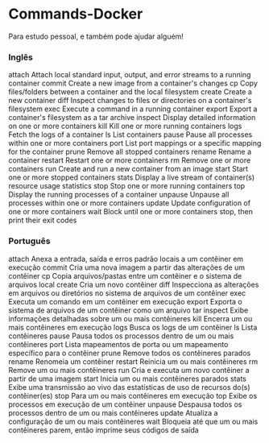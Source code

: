 # Commands-Docker
Para estudo pessoal, e também pode ajudar alguém!


### Inglês

  attach      Attach local standard input, output, and error streams to a running container
  commit      Create a new image from a container's changes
  cp          Copy files/folders between a container and the local filesystem
  create      Create a new container
  diff        Inspect changes to files or directories on a container's filesystem
  exec        Execute a command in a running container
  export      Export a container's filesystem as a tar archive
  inspect     Display detailed information on one or more containers
  kill        Kill one or more running containers
  logs        Fetch the logs of a container
  ls          List containers
  pause       Pause all processes within one or more containers
  port        List port mappings or a specific mapping for the container
  prune       Remove all stopped containers
  rename      Rename a container
  restart     Restart one or more containers
  rm          Remove one or more containers
  run         Create and run a new container from an image
  start       Start one or more stopped containers
  stats       Display a live stream of container(s) resource usage statistics
  stop        Stop one or more running containers
  top         Display the running processes of a container
  unpause     Unpause all processes within one or more containers
  update      Update configuration of one or more containers
  wait        Block until one or more containers stop, then print their exit codes 

  ### Português

  attach      Anexa a entrada, saída e erros padrão locais a um contêiner em execução
  commit      Cria uma nova imagem a partir das alterações de um contêiner
  cp          Copia arquivos/pastas entre um contêiner e o sistema de arquivos local
  create      Cria um novo contêiner
  diff        Inspecciona as alterações em arquivos ou diretórios no sistema de arquivos de um contêiner
  exec        Executa um comando em um contêiner em execução
  export      Exporta o sistema de arquivos de um contêiner como um arquivo tar
  inspect     Exibe informações detalhadas sobre um ou mais contêineres
  kill        Encerra um ou mais contêineres em execução
  logs        Busca os logs de um contêiner
  ls          Lista contêineres
  pause      Pausa todos os processos dentro de um ou mais contêineres
  port        Lista mapeamentos de porta ou um mapeamento específico para o contêiner
  prune      Remove todos os contêineres parados
  rename      Renomeia um contêiner
  restart     Reinicia um ou mais contêineres
  rm          Remove um ou mais contêineres
  run         Cria e executa um novo contêiner a partir de uma imagem
  start      Inicia um ou mais contêineres parados
  stats      Exibe uma transmissão ao vivo das estatísticas de uso de recursos do(s) contêiner(es)
  stop        Para um ou mais contêineres em execução
  top        Exibe os processos em execução de um contêiner
  unpause    Despausa todos os processos dentro de um ou mais contêineres
  update      Atualiza a configuração de um ou mais contêineres
  wait        Bloqueia até que um ou mais contêineres parem, então imprime seus códigos de saída
